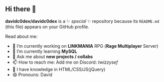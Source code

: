 ## Hi there 👋


**davidc0dex/davidc0dex** is a ✨ _special_ ✨ repository because its `README.md` (this file) appears on your GitHub profile.

Read about me:

- 🔭 I’m currently working on **LINKMANIA** RPG (**Rage Multiplayer** Server)
- 🌱 I’m currently learning **MySQL**
- 💬 Ask me about __new projects / collabs__
- 📫 How to reach me: Add me on Discord: *twizzysef*
- 🥇 I have knowledge in HTML/CSS/JS(jQuery)
- 😄 Pronouns: David
